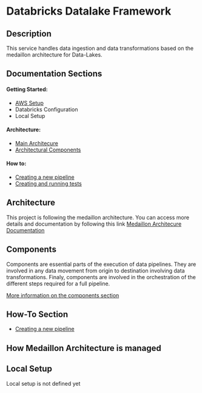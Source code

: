 # Databricks Datalake Framework


## Description

This service handles data ingestion and data transformations based on the medaillon architecture for Data-Lakes. 

## Documentation Sections

#### Getting Started:
- [AWS Setup](doc/sections/aws_setup/main.md)
- Databricks Configuration
- Local Setup

#### Architecture:
- [Main Architecure](doc/sections/medaillon_architecture/main.md)
- [Architectural Components](doc/sections/main_components/main.md)

#### How to:
- [Creating a new pipeline](doc/sections/creating_pipelines/main.md)
- [Creating and running tests](doc/sections/automated_testing/main.md)


## Architecture
This project is following the medaillon architecture. You can access more details and documentation by following this link
[Medaillon Architecure Documentation](doc/sections/medaillon_architecture/main.md)

## Components
Components are essential parts of the execution of data pipelines. They are involved in any data movement from origin to destination involving data transformations. Finaly, components are involved in the orchestration of the different steps required for a full pipeline.

[More information on the components section](doc/sections/main_components/main.md)


## How-To Section
- [Creating a new pipeline](doc/sections/creating_pipelines/main.md)


## How Medaillon Architecture is managed




## Local Setup
Local setup is not defined yet
